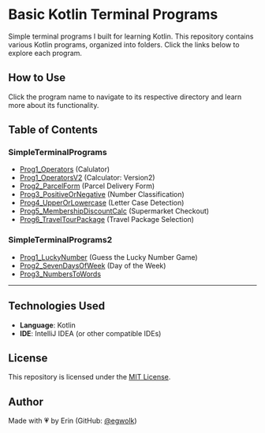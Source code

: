 # Basic Kotlin Terminal Programs

Simple terminal programs I built for learning Kotlin. This repository contains various Kotlin programs, organized into folders. Click the links below to explore each program.

## How to Use
Click the program name to navigate to its respective directory and learn more about its functionality.

## Table of Contents
### SimpleTerminalPrograms
- [Prog1_Operators](SimpleTerminalPrograms/Prog1_Operators) (Calulator)
- [Prog1_OperatorsV2](SimpleTerminalPrograms/Prog1_OperatorsV2) (Calculator: Version2)
- [Prog2_ParcelForm](SimpleTerminalPrograms/Prog2_ParcelForm) (Parcel Delivery Form)
- [Prog3_PositiveOrNegative](SimpleTerminalPrograms/Prog3_PositiveOrNegative) (Number Classification)
- [Prog4_UpperOrLowercase](SimpleTerminalPrograms/Prog4_UpperOrLowercase) (Letter Case Detection)
- [Prog5_MembershipDiscountCalc](SimpleTerminalPrograms/Prog5_MembershipDiscountCalc) (Supermarket Checkout)
- [Prog6_TravelTourPackage](SimpleTerminalPrograms/Prog6_TravelTourPackage) (Travel Package Selection)

### SimpleTerminalPrograms2
- [Prog1_LuckyNumber](SimpleTerminalPrograms2/Prog1_LuckyNumber) (Guess the Lucky Number Game)
- [Prog2_SevenDaysOfWeek](SimpleTerminalPrograms2/Prog2_SevenDaysOfWeek) (Day of the Week)
- [Prog3_NumbersToWords](SimpleTerminalPrograms2/Prog3_NumbersToWords)

---

## **Technologies Used**
- **Language**: Kotlin
- **IDE**: IntelliJ IDEA (or other compatible IDEs)
  
## License
This repository is licensed under the [MIT License](LICENSE).

## **Author**
Made with 💗 by Erin (GitHub: [@egwolk](https://github.com/ewgolk)) 
